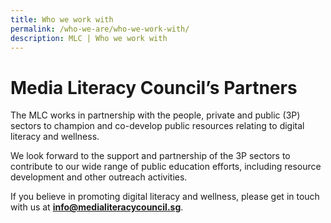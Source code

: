 ```yaml
---
title: Who we work with
permalink: /who-we-are/who-we-work-with/
description: MLC | Who we work with
---
```

# Media Literacy Council’s Partners

The MLC works in partnership with the people, private and public (3P) sectors to champion and co-develop public resources relating to digital literacy and wellness.  
  
We look forward to the support and partnership of the 3P sectors to contribute to our wide range of public education efforts, including resource development and other outreach activities.  
  
If you believe in promoting digital literacy and wellness, please get in touch with us at **[info@medialiteracycouncil.sg](mailto:info@medialiteracycouncil.sg)**.
